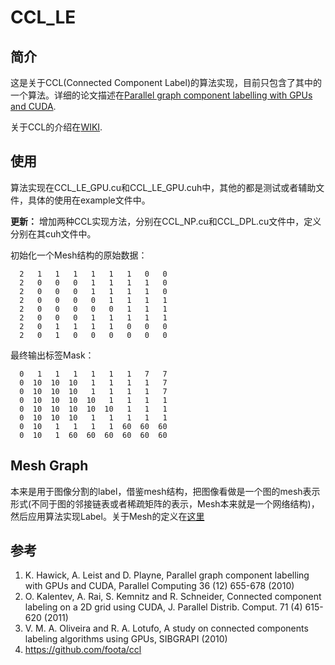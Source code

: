 # CCL_LE

## 简介

这是关于CCL(Connected Component Label)的算法实现，目前只包含了其中的一个算法。详细的论文描述在[Parallel graph component labelling with GPUs and CUDA](https://www.sciencedirect.com/science/article/pii/S0167819110001055).

关于CCL的介绍在[WIKI](https://en.wikipedia.org/wiki/Connected-component_labeling).

## 使用
算法实现在CCL_LE_GPU.cu和CCL_LE_GPU.cuh中，其他的都是测试或者辅助文件，具体的使用在example文件中。

**更新：**
增加两种CCL实现方法，分别在CCL_NP.cu和CCL_DPL.cu文件中，定义分别在其cuh文件中。

初始化一个Mesh结构的原始数据：
```
  2   1   1   1   1   1   1   0   0
  2   0   0   0   1   1   1   1   0
  2   0   0   0   1   1   1   1   0
  2   0   0   0   0   1   1   1   1
  2   0   0   0   0   0   1   1   1
  2   0   0   0   1   1   1   1   1
  2   0   1   1   1   1   0   0   0
  2   0   1   0   0   0   0   0   0
```

最终输出标签Mask：
```
  0   1   1   1   1   1   1   7   7
  0  10  10  10   1   1   1   1   7
  0  10  10  10   1   1   1   1   7
  0  10  10  10  10   1   1   1   1
  0  10  10  10  10  10   1   1   1
  0  10  10  10   1   1   1   1   1
  0  10   1   1   1   1  60  60  60
  0  10   1  60  60  60  60  60  60
```

## Mesh Graph
本来是用于图像分割的label，借鉴mesh结构，把图像看做是一个图的mesh表示形式(不同于图的邻接链表或者稀疏矩阵的表示，Mesh本来就是一个网络结构)，然后应用算法实现Label。关于Mesh的定义在[这里](https://en.wikipedia.org/wiki/Lattice_graph)

## 参考
1. K. Hawick, A. Leist and D. Playne, Parallel graph component labelling with GPUs and CUDA, Parallel Computing 36 (12) 655-678 (2010)
2. O. Kalentev, A. Rai, S. Kemnitz and R. Schneider, Connected component labeling on a 2D grid using CUDA, J. Parallel Distrib. Comput. 71 (4) 615-620 (2011)
3. V. M. A. Oliveira and  R. A. Lotufo, A study on connected components labeling algorithms using GPUs, SIBGRAPI (2010)
4. https://github.com/foota/ccl
